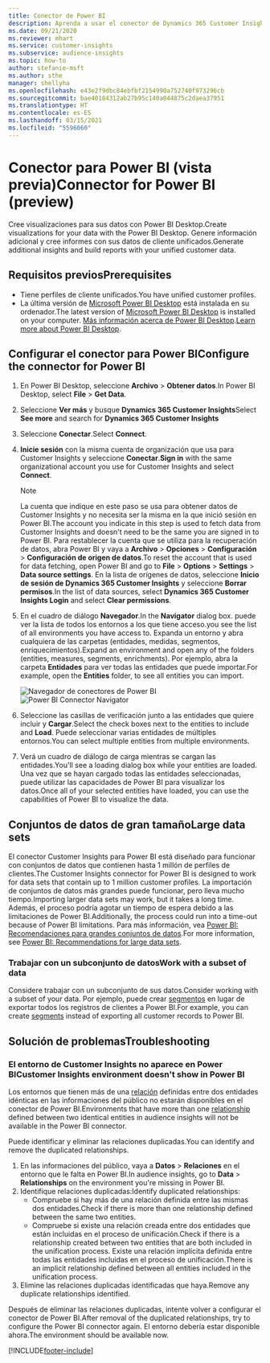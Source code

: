 ```yaml
---
title: Conector de Power BI
description: Aprenda a usar el conector de Dynamics 365 Customer Insights en Power BI.
ms.date: 09/21/2020
ms.reviewer: mhart
ms.service: customer-insights
ms.subservice: audience-insights
ms.topic: how-to
author: stefanie-msft
ms.author: sthe
manager: shellyha
ms.openlocfilehash: e43e2f9dbc84ebfbf2154990a752740f973296cb
ms.sourcegitcommit: bae40184312ab27b95c140a044875c2daea37951
ms.translationtype: HT
ms.contentlocale: es-ES
ms.lasthandoff: 03/15/2021
ms.locfileid: "5596060"
---
```

# <a name="connector-for-power-bi-preview"></a><span data-ttu-id="1282c-103">Conector para Power BI (vista previa)</span><span class="sxs-lookup"><span data-stu-id="1282c-103">Connector for Power BI (preview)</span></span>

<span data-ttu-id="1282c-104">Cree visualizaciones para sus datos con Power BI Desktop.</span><span class="sxs-lookup"><span data-stu-id="1282c-104">Create visualizations for your data with the Power BI Desktop.</span></span> <span data-ttu-id="1282c-105">Genere información adicional y cree informes con sus datos de cliente unificados.</span><span class="sxs-lookup"><span data-stu-id="1282c-105">Generate additional insights and build reports with your unified customer data.</span></span>

## <a name="prerequisites"></a><span data-ttu-id="1282c-106">Requisitos previos</span><span class="sxs-lookup"><span data-stu-id="1282c-106">Prerequisites</span></span>

- <span data-ttu-id="1282c-107">Tiene perfiles de cliente unificados.</span><span class="sxs-lookup"><span data-stu-id="1282c-107">You have unified customer profiles.</span></span>
- <span data-ttu-id="1282c-108">La última versión de [Microsoft Power BI Desktop](https://powerbi.microsoft.com/desktop/) está instalada en su ordenador.</span><span class="sxs-lookup"><span data-stu-id="1282c-108">The latest version of [Microsoft Power BI Desktop](https://powerbi.microsoft.com/desktop/) is installed on your computer.</span></span> <span data-ttu-id="1282c-109">[Más información acerca de Power BI Desktop](/power-bi/desktop-what-is-desktop).</span><span class="sxs-lookup"><span data-stu-id="1282c-109">[Learn more about Power BI Desktop](/power-bi/desktop-what-is-desktop).</span></span>

## <a name="configure-the-connector-for-power-bi"></a><span data-ttu-id="1282c-110">Configurar el conector para Power BI</span><span class="sxs-lookup"><span data-stu-id="1282c-110">Configure the connector for Power BI</span></span>

1. <span data-ttu-id="1282c-111">En Power BI Desktop, seleccione **Archivo** > **Obtener datos**.</span><span class="sxs-lookup"><span data-stu-id="1282c-111">In Power BI Desktop, select **File** > **Get Data**.</span></span>

1. <span data-ttu-id="1282c-112">Seleccione **Ver más** y busque **Dynamics 365 Customer Insights**</span><span class="sxs-lookup"><span data-stu-id="1282c-112">Select **See more** and search for **Dynamics 365 Customer Insights**</span></span>

1. <span data-ttu-id="1282c-113">Seleccione **Conectar**.</span><span class="sxs-lookup"><span data-stu-id="1282c-113">Select **Connect**.</span></span>

1. <span data-ttu-id="1282c-114">**Inicie sesión** con la misma cuenta de organización que usa para Customer Insights y seleccione **Conectar**.</span><span class="sxs-lookup"><span data-stu-id="1282c-114">**Sign in** with the same organizational account you use for Customer Insights and select **Connect**.</span></span>
   > [!NOTE]
   > <span data-ttu-id="1282c-115">La cuenta que indique en este paso se usa para obtener datos de Customer Insights y no necesita ser la misma en la que inició sesión en Power BI.</span><span class="sxs-lookup"><span data-stu-id="1282c-115">The account you indicate in this step is used to fetch data from Customer Insights and doesn't need to be the same you are signed in to Power BI.</span></span> <span data-ttu-id="1282c-116">Para restablecer la cuenta que se utiliza para la recuperación de datos, abra Power BI y vaya a **Archivo** > **Opciones** > **Configuración** > **Configuración de origen de datos**.</span><span class="sxs-lookup"><span data-stu-id="1282c-116">To reset the account that is used for data fetching, open Power BI and go to **File** > **Options** > **Settings** > **Data source settings**.</span></span> <span data-ttu-id="1282c-117">En la lista de orígenes de datos, seleccione **Inicio de sesión de Dynamics 365 Customer Insights** y seleccione **Borrar permisos**.</span><span class="sxs-lookup"><span data-stu-id="1282c-117">In the list of data sources, select **Dynamics 365 Customer Insights Login** and select **Clear permissions**.</span></span>  

1. <span data-ttu-id="1282c-118">En el cuadro de diálogo **Navegador**.</span><span class="sxs-lookup"><span data-stu-id="1282c-118">In the **Navigator** dialog box.</span></span> <span data-ttu-id="1282c-119">puede ver la lista de todos los entornos a los que tiene acceso.</span><span class="sxs-lookup"><span data-stu-id="1282c-119">you see the list of all environments you have access to.</span></span> <span data-ttu-id="1282c-120">Expanda un entorno y abra cualquiera de las carpetas (entidades, medidas, segmentos, enriquecimientos).</span><span class="sxs-lookup"><span data-stu-id="1282c-120">Expand an environment and open any of the folders (entities, measures, segments, enrichments).</span></span> <span data-ttu-id="1282c-121">Por ejemplo, abra la carpeta **Entidades** para ver todas las entidades que puede importar.</span><span class="sxs-lookup"><span data-stu-id="1282c-121">For example, open the **Entities** folder, to see all entities you can import.</span></span>

   <span data-ttu-id="1282c-122">![Navegador de conectores de Power BI](media/power-bi-navigator.png "Navegador de conectores de Power BI")</span><span class="sxs-lookup"><span data-stu-id="1282c-122">![Power BI Connector Navigator](media/power-bi-navigator.png "Power BI Connector Navigator")</span></span>

1. <span data-ttu-id="1282c-123">Seleccione las casillas de verificación junto a las entidades que quiere incluir y **Cargar**.</span><span class="sxs-lookup"><span data-stu-id="1282c-123">Select the check boxes next to the entities to include and **Load**.</span></span> <span data-ttu-id="1282c-124">Puede seleccionar varias entidades de múltiples entornos.</span><span class="sxs-lookup"><span data-stu-id="1282c-124">You can select multiple entities from multiple environments.</span></span>

1. <span data-ttu-id="1282c-125">Verá un cuadro de diálogo de carga mientras se cargan las entidades.</span><span class="sxs-lookup"><span data-stu-id="1282c-125">You'll see a loading dialog box while your entities are loaded.</span></span> <span data-ttu-id="1282c-126">Una vez que se hayan cargado todas las entidades seleccionadas, puede utilizar las capacidades de Power BI para visualizar los datos.</span><span class="sxs-lookup"><span data-stu-id="1282c-126">Once all of your selected entities have loaded, you can use the capabilities of Power BI to visualize the data.</span></span>

## <a name="large-data-sets"></a><span data-ttu-id="1282c-127">Conjuntos de datos de gran tamaño</span><span class="sxs-lookup"><span data-stu-id="1282c-127">Large data sets</span></span>

<span data-ttu-id="1282c-128">El conector Customer Insights para Power BI está diseñado para funcionar con conjuntos de datos que contienen hasta 1 millón de perfiles de clientes.</span><span class="sxs-lookup"><span data-stu-id="1282c-128">The Customer Insights connector for Power BI is designed to work for data sets that contain up to 1 million customer profiles.</span></span> <span data-ttu-id="1282c-129">La importación de conjuntos de datos más grandes puede funcionar, pero lleva mucho tiempo.</span><span class="sxs-lookup"><span data-stu-id="1282c-129">Importing larger data sets may work, but it takes a long time.</span></span> <span data-ttu-id="1282c-130">Además, el proceso podría agotar un tiempo de espera debido a las limitaciones de Power BI.</span><span class="sxs-lookup"><span data-stu-id="1282c-130">Additionally, the process could run into a time-out because of Power BI limitations.</span></span> <span data-ttu-id="1282c-131">Para más información, vea [Power BI: Recomendaciones para grandes conjuntos de datos](/power-bi/admin/service-premium-what-is#large-datasets).</span><span class="sxs-lookup"><span data-stu-id="1282c-131">For more information, see [Power BI: Recommendations for large data sets](/power-bi/admin/service-premium-what-is#large-datasets).</span></span> 

### <a name="work-with-a-subset-of-data"></a><span data-ttu-id="1282c-132">Trabajar con un subconjunto de datos</span><span class="sxs-lookup"><span data-stu-id="1282c-132">Work with a subset of data</span></span>

<span data-ttu-id="1282c-133">Considere trabajar con un subconjunto de sus datos.</span><span class="sxs-lookup"><span data-stu-id="1282c-133">Consider working with a subset of your data.</span></span> <span data-ttu-id="1282c-134">Por ejemplo, puede crear [segmentos](segments.md) en lugar de exportar todos los registros de clientes a Power BI.</span><span class="sxs-lookup"><span data-stu-id="1282c-134">For example, you can create [segments](segments.md) instead of exporting all customer records to Power BI.</span></span>

## <a name="troubleshooting"></a><span data-ttu-id="1282c-135">Solución de problemas</span><span class="sxs-lookup"><span data-stu-id="1282c-135">Troubleshooting</span></span>

### <a name="customer-insights-environment-doesnt-show-in-power-bi"></a><span data-ttu-id="1282c-136">El entorno de Customer Insights no aparece en Power BI</span><span class="sxs-lookup"><span data-stu-id="1282c-136">Customer Insights environment doesn't show in Power BI</span></span>

<span data-ttu-id="1282c-137">Los entornos que tienen más de una [relación](relationships.md) definidas entre dos entidades idénticas en las informaciones del público no estarán disponibles en el conector de Power BI.</span><span class="sxs-lookup"><span data-stu-id="1282c-137">Environments that have more than one [relationship](relationships.md) defined between two identical entities in audience insights will not be available in the Power BI connector.</span></span>

<span data-ttu-id="1282c-138">Puede identificar y eliminar las relaciones duplicadas.</span><span class="sxs-lookup"><span data-stu-id="1282c-138">You can identify and remove the duplicated relationships.</span></span>

1. <span data-ttu-id="1282c-139">En las informaciones del público, vaya a **Datos** > **Relaciones** en el entorno que le falta en Power BI.</span><span class="sxs-lookup"><span data-stu-id="1282c-139">In audience insights, go to **Data** > **Relationships** on the environment you're missing in Power BI.</span></span>
2. <span data-ttu-id="1282c-140">Identifique relaciones duplicadas:</span><span class="sxs-lookup"><span data-stu-id="1282c-140">Identify duplicated relationships:</span></span>
   - <span data-ttu-id="1282c-141">Compruebe si hay más de una relación definida entre las mismas dos entidades.</span><span class="sxs-lookup"><span data-stu-id="1282c-141">Check if there is more than one relationship defined between the same two entities.</span></span>
   - <span data-ttu-id="1282c-142">Compruebe si existe una relación creada entre dos entidades que están incluidas en el proceso de unificación.</span><span class="sxs-lookup"><span data-stu-id="1282c-142">Check if there is a relationship created between two entities that are both included in the unification process.</span></span> <span data-ttu-id="1282c-143">Existe una relación implícita definida entre todas las entidades incluidas en el proceso de unificación.</span><span class="sxs-lookup"><span data-stu-id="1282c-143">There is an implicit relationship defined between all entities included in the unification process.</span></span>
3. <span data-ttu-id="1282c-144">Elimine las relaciones duplicadas identificadas que haya.</span><span class="sxs-lookup"><span data-stu-id="1282c-144">Remove any duplicate relationships identified.</span></span>

<span data-ttu-id="1282c-145">Después de eliminar las relaciones duplicadas, intente volver a configurar el conector de Power BI.</span><span class="sxs-lookup"><span data-stu-id="1282c-145">After removal of the duplicated relationships, try to configure the Power BI connector again.</span></span> <span data-ttu-id="1282c-146">El entorno debería estar disponible ahora.</span><span class="sxs-lookup"><span data-stu-id="1282c-146">The environment should be available now.</span></span>

[!INCLUDE[footer-include](../includes/footer-banner.md)]